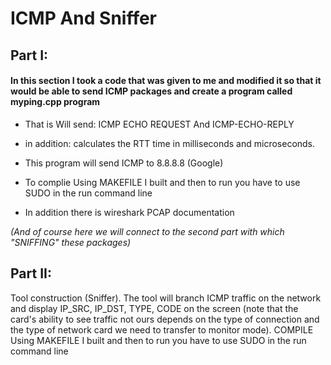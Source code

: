 # ICMP And Sniffer


<h2>Part I:</h2>

#### In this section I took a code that was given to me and modified it so that it would be able to send ICMP packages and create a program called myping.cpp program ####
* That is Will send: ICMP ECHO REQUEST And ICMP-ECHO-REPLY

* in addition: calculates the RTT time in milliseconds and microseconds.

* This program will send ICMP to 8.8.8.8 (Google)

* To complie Using MAKEFILE I built and then to run you have to use SUDO in the run command line 

* In addition there is wireshark PCAP documentation


*(And of course here we will connect to the second part with which "SNIFFING" these packages)*


<h2>Part II:</h2>

Tool construction (Sniffer).
The tool will branch ICMP traffic on the network and display IP_SRC, IP_DST, TYPE, CODE on the screen (note that the card's ability to see traffic not ours depends on the type of connection and the type of network card we need to transfer to monitor mode).
COMPILE Using MAKEFILE I built and then to run you have to use SUDO in the run command line 
